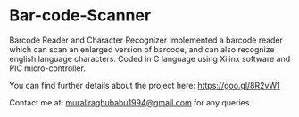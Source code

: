 # Bar-code-Scanner

Barcode Reader and Character Recognizer
Implemented	a	barcode	reader	which	can	scan	an	enlarged	version	of	barcode, and can also recognize english language 
characters. Coded in C language using Xilinx software and PIC micro-controller.

You can find further details about the project here: https://goo.gl/8R2vW1

Contact me at: muraliraghubabu1994@gmail.com for any queries.
